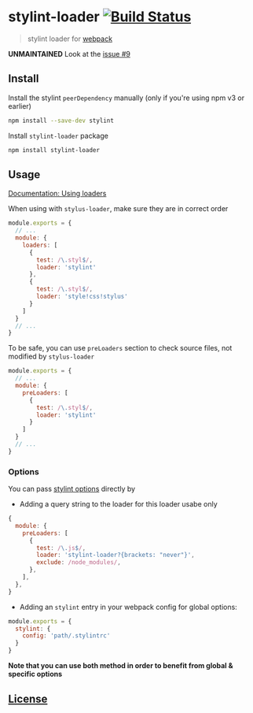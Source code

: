 # stylint-loader [![Build Status](https://travis-ci.org/guerrero/stylint-loader.svg?branch=master)](https://travis-ci.org/guerrero/stylint-loader)

> stylint loader for [webpack](http://webpack.github.io/)

**UNMAINTAINED** Look at the [issue #9](https://github.com/guerrero/stylint-loader/issues/9)


## Install

Install the stylint `peerDependency` manually (only if you're using npm v3 or earlier)

```bash
npm install --save-dev stylint
```

Install `stylint-loader` package

```bash
npm install stylint-loader
```


## Usage

[Documentation: Using loaders](http://webpack.github.io/docs/using-loaders.html)

When using with `stylus-loader`, make sure they are in correct order

```javascript
module.exports = {
  // ...
  module: {
    loaders: [
      {
        test: /\.styl$/, 
        loader: 'stylint'
      },
      {
        test: /\.styl$/,
        loader: 'style!css!stylus'
      }
    ]
  }
  // ...
}
```

To be safe, you can use `preLoaders` section to check source files, not modified by `stylus-loader`

```js
module.exports = {
  // ...
  module: {
    preLoaders: [
      {
        test: /\.styl$/, 
        loader: 'stylint'
      }
    ]
  }
  // ...
}
```


### Options

You can pass [stylint options](https://github.com/rossPatton/stylint#options) directly by

- Adding a query string to the loader for this loader usabe only

```js
{
  module: {
    preLoaders: [
      {
        test: /\.js$/,
        loader: 'stylint-loader?{brackets: "never"}',
        exclude: /node_modules/,
      },
    ],
  },
}
```

- Adding an `stylint` entry in your webpack config for global options:

```js
module.exports = {
  stylint: {
    config: 'path/.stylintrc'
  }
}
```

**Note that you can use both method in order to benefit from global & specific options**


## [License](LICENSE)
